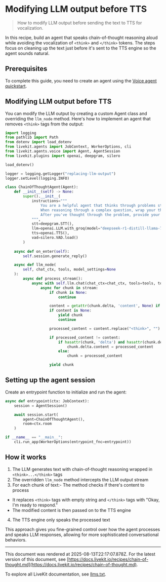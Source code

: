 # Modifying LLM output before TTS

> How to modify LLM output before sending the text to TTS for vocalization.

In this recipe, build an agent that speaks chain-of-thought reasoning aloud while avoiding the vocalization of `<think>` and `</think>` tokens. The steps focus on cleaning up the text just before it's sent to the TTS engine so the agent sounds natural.

## Prerequisites

To complete this guide, you need to create an agent using the [Voice agent quickstart](https://docs.livekit.io/agents/v0/quickstarts/voice-agent.md).

## Modifying LLM output before TTS

You can modify the LLM output by creating a custom Agent class and overriding the `llm_node` method. Here's how to implement an agent that removes `<think>` tags from the output:

```python
import logging
from pathlib import Path
from dotenv import load_dotenv
from livekit.agents import JobContext, WorkerOptions, cli
from livekit.agents.voice import Agent, AgentSession
from livekit.plugins import openai, deepgram, silero

load_dotenv()

logger = logging.getLogger("replacing-llm-output")
logger.setLevel(logging.INFO)

class ChainOfThoughtAgent(Agent):
    def __init__(self) -> None:
        super().__init__(
            instructions="""
                You are a helpful agent that thinks through problems step by step.
                When reasoning through a complex question, wrap your thinking in <think></think> tags.
                After you've thought through the problem, provide your final answer.
            """,
            stt=deepgram.STT(),
            llm=openai.LLM.with_groq(model="deepseek-r1-distill-llama-70b"),
            tts=openai.TTS(),
            vad=silero.VAD.load()
        )
    
    async def on_enter(self):
        self.session.generate_reply()

    async def llm_node(
        self, chat_ctx, tools, model_settings=None
    ):
        async def process_stream():
            async with self.llm.chat(chat_ctx=chat_ctx, tools=tools, tool_choice=None) as stream:
                async for chunk in stream:
                    if chunk is None:
                        continue

                    content = getattr(chunk.delta, 'content', None) if hasattr(chunk, 'delta') else str(chunk)
                    if content is None:
                        yield chunk
                        continue

                    processed_content = content.replace("<think>", "").replace("</think>", "Okay, I'm ready to respond.")

                    if processed_content != content:
                        if hasattr(chunk, 'delta') and hasattr(chunk.delta, 'content'):
                            chunk.delta.content = processed_content
                        else:
                            chunk = processed_content

                    yield chunk

```

## Setting up the agent session

Create an entrypoint function to initialize and run the agent:

```python
async def entrypoint(ctx: JobContext):
    session = AgentSession()

    await session.start(
        agent=ChainOfThoughtAgent(),
        room=ctx.room
    )

if __name__ == "__main__":
    cli.run_app(WorkerOptions(entrypoint_fnc=entrypoint))

```

## How it works

1. The LLM generates text with chain-of-thought reasoning wrapped in `<think>...</think>` tags
2. The overridden `llm_node` method intercepts the LLM output stream
3. For each chunk of text:- The method checks if there's content to process
- It replaces `<think>` tags with empty string and `</think>` tags with "Okay, I'm ready to respond."
- The modified content is then passed on to the TTS engine
4. The TTS engine only speaks the processed text

This approach gives you fine-grained control over how the agent processes and speaks LLM responses, allowing for more sophisticated conversational behaviors.

---

This document was rendered at 2025-08-13T22:17:07.878Z.
For the latest version of this document, see [https://docs.livekit.io/recipes/chain-of-thought.md](https://docs.livekit.io/recipes/chain-of-thought.md).

To explore all LiveKit documentation, see [llms.txt](https://docs.livekit.io/llms.txt).